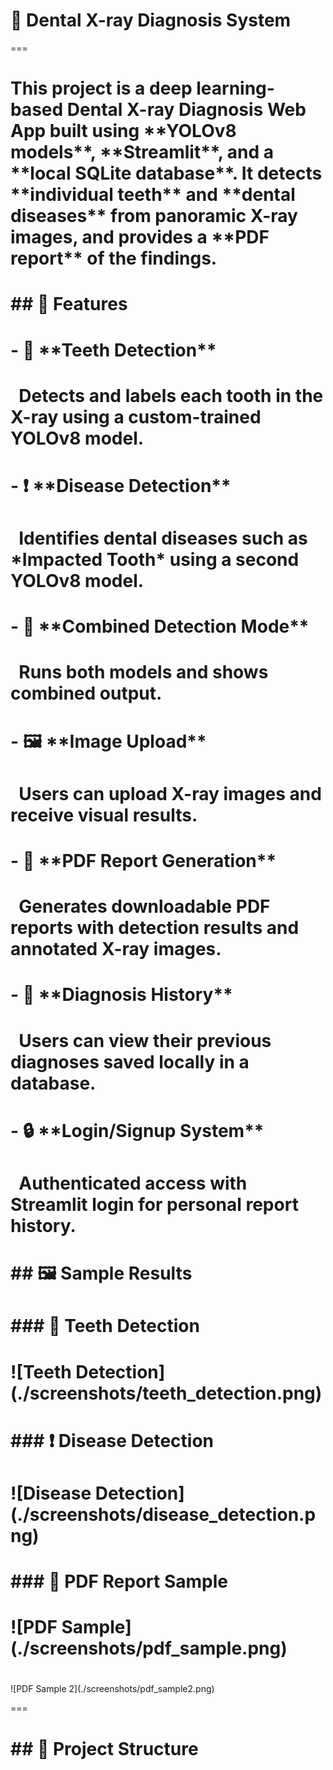 # 🦷 Dental X-ray Diagnosis System
===

# 

# This project is a deep learning-based Dental X-ray Diagnosis Web App built using \*\*YOLOv8 models\*\*, \*\*Streamlit\*\*, and a \*\*local SQLite database\*\*. It detects \*\*individual teeth\*\* and \*\*dental diseases\*\* from panoramic X-ray images, and provides a \*\*PDF report\*\* of the findings.

# 

# \## 📌 Features

# 

# \- 🦷 \*\*Teeth Detection\*\*  

# &nbsp; Detects and labels each tooth in the X-ray using a custom-trained YOLOv8 model.

# 

# \- ❗ \*\*Disease Detection\*\*  

# &nbsp; Identifies dental diseases such as \*Impacted Tooth\* using a second YOLOv8 model.

# 

# \- 📝 \*\*Combined Detection Mode\*\*  

# &nbsp; Runs both models and shows combined output.

# 

# \- 🖼️ \*\*Image Upload\*\*  

# &nbsp; Users can upload X-ray images and receive visual results.

# 

# \- 🧾 \*\*PDF Report Generation\*\*  

# &nbsp; Generates downloadable PDF reports with detection results and annotated X-ray images.

# 

# \- 📁 \*\*Diagnosis History\*\*  

# &nbsp; Users can view their previous diagnoses saved locally in a database.

# 

# \- 🔒 \*\*Login/Signup System\*\*  

# &nbsp; Authenticated access with Streamlit login for personal report history.

# 

# \## 🖼️ Sample Results

# 

# \### 🦷 Teeth Detection  

# !\[Teeth Detection](./screenshots/teeth\_detection.png)

# 

# \### ❗ Disease Detection  

# !\[Disease Detection](./screenshots/disease\_detection.png)

# 

# \### 🧾 PDF Report Sample  

# !\[PDF Sample](./screenshots/pdf\_sample.png)

# 

!\[PDF Sample 2](./screenshots/pdf\_sample2.png)

===

# \## 📂 Project Structure

# 



